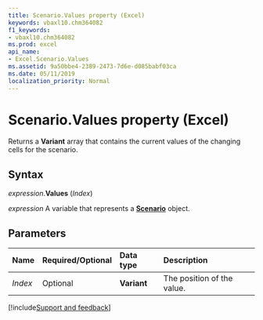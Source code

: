 ```yaml
---
title: Scenario.Values property (Excel)
keywords: vbaxl10.chm364082
f1_keywords:
- vbaxl10.chm364082
ms.prod: excel
api_name:
- Excel.Scenario.Values
ms.assetid: 9a50bbe4-2389-2473-7d6e-d085babf03ca
ms.date: 05/11/2019
localization_priority: Normal
---
```



# Scenario.Values property (Excel)

Returns a **Variant** array that contains the current values of the changing cells for the scenario.


## Syntax

_expression_.**Values** (_Index_)

_expression_ A variable that represents a **[Scenario](Excel.Scenario.md)** object.


## Parameters

|Name|Required/Optional|Data type|Description|
|:-----|:-----|:-----|:-----|
| _Index_|Optional| **Variant**|The position of the value.|



[!include[Support and feedback](~/includes/feedback-boilerplate.md)]